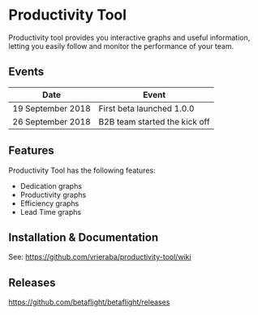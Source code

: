 # Productivity Tool

Productivity tool provides you interactive graphs and useful information, letting you easily follow and monitor the performance of your team.

## Events

| Date  | Event |
| - | - |
| 19 September 2018 | First beta launched 1.0.0 |
| 26 September 2018 | B2B team started the kick off |

## Features

Productivity Tool has the following features:

* Dedication graphs
* Productivity graphs
* Efficiency graphs
* Lead Time graphs

## Installation & Documentation

See: https://github.com/vrieraba/productivity-tool/wiki

## Releases

https://github.com/betaflight/betaflight/releases


